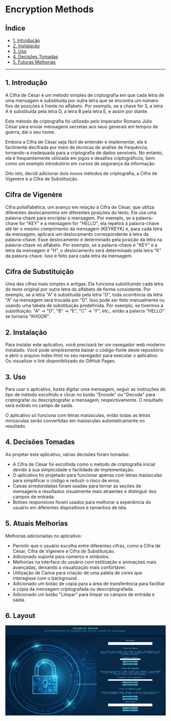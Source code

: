 # Encryption Methods

## Índice

* [1. Introdução](#1-introdução)
* [2. Instalação](#2-instalação)
* [3. Uso](#3-uso)
* [4. Decisões Tomadas](#5-decisões-tomadas)
* [5. Futuras Melhorias](#5-futuras-melhorias)

***

## 1. Introdução
A Cifra de César é um método simples de criptografia em que cada letra de uma mensagem é substituída por outra letra que se encontra um número fixo de posições à frente no alfabeto. Por exemplo, se a chave for 3, a letra A é substituída pela letra D, a letra B pela letra E, e assim por diante.

Este método de criptografia foi utilizado pelo Imperador Romano Júlio César para enviar mensagens secretas aos seus generais em tempos de guerra, daí o seu nome.

Embora a Cifra de César seja fácil de entender e implementar, ela é facilmente decifrada por meio de técnicas de análise de frequência, tornando-a inadequada para a criptografia de dados sensíveis. No entanto, ela é frequentemente utilizada em jogos e desafios criptográficos, bem como um exemplo introdutório em cursos de segurança da informação.

Dito isto, decidi adicionar dois novos métodos de criptografia, a Cifra de Vigenère e a Cifra de Substituição.

## Cifra de Vigenère

Cifra polialfabética, um avanço em relação à Cifra de César, que utiliza diferentes deslocamentos em diferentes posições do texto. Ela usa uma palavra-chave para encriptar a mensagem. Por exemplo, se a palavra-chave for "KEY" e a mensagem for "HELLO", ela repetirá a palavra-chave até ter o mesmo comprimento da mensagem (KEYKEYK) e, para cada letra da mensagem, aplicará um deslocamento correspondente à letra da palavra-chave. Esse deslocamento é determinado pela posição da letra na palavra-chave no alfabeto. Por exemplo, se a palavra-chave é "KEY" e a letra da mensagem é "H", o deslocamento será determinado pela letra "K" da palavra-chave. Isso é feito para cada letra da mensagem.

## Cifra de Substituição

Uma das cifras mais simples e antigas. Ela funciona substituindo cada letra do texto original por outra letra do alfabeto de forma consistente. Por exemplo, se a letra "A" é substituída pela letra "D", toda ocorrência da letra "A" na mensagem será trocada por "D". Isso pode ser feito manualmente ou usando uma tabela de substituição predefinida. Por exemplo, se tivermos a substituição: "A" -> "D", "B" -> "E", "C" -> "F", etc., então a palavra "HELLO" se tornaria "KHOOR".

## 2. Instalação

Para instalar este aplicativo, você precisará ter um navegador web moderno instalado. Você pode simplesmente baixar o código-fonte deste repositório e abrir o arquivo index.html no seu navegador para executar o aplicativo. Ou visualizar o link disponibilizado do GitHub Pages.

## 3. Uso

Para usar o aplicativo, basta digitar uma mensagem, seguir as instruções do tipo de método escolhido e clicar no botão "Encode" ou "Decode" para criptografar ou descriptografar a mensagem, respectivamente. O resultado será exibido no campo de saída.

O aplicativo só funciona com letras maiúsculas, então todas as letras minúsculas serão convertidas em maiúsculas automaticamente no resultado.

## 4. Decisões Tomadas

Ao projetar este aplicativo, várias decisões foram tomadas:

* A Cifra de César foi escolhida como o método de criptografia inicial devido à sua simplicidade e facilidade de implementação.
* O aplicativo foi projetado para funcionar apenas com letras maiúsculas para simplificar o código e reduzir o risco de erros.
* Caixas arredondadas foram usadas para tornar as seções de mensagens e resultados visualmente mais atraentes e distinguir dos campos de entrada.
* Botões responsivos foram usados para melhorar a experiência do usuário em diferentes dispositivos e tamanhos de tela.

## 5. Atuais Melhorias

Melhorias adicionadas no aplicativo:

* Permitir que o usuário escolha entre diferentes cifras, como a Cifra de César, Cifra de Vigenere e Cifra de Substituição.
* Adicionado suporte para números e símbolos.
* Melhorias na interface do usuário com estilização e animações mais avançadas, deixando a visualização mais confortável.
* Utilização de Canva para criação de uma paleta de cores que interagisse com o background.
* Adicionado um botão de cópia para a área de transferência para facilitar a cópia da mensagem criptografada ou descriptografada.
* Adicionado um botão "Limpar" para limpar os campos de entrada e saída.

## 6. Layout 

![Background](src/css/index.png)
